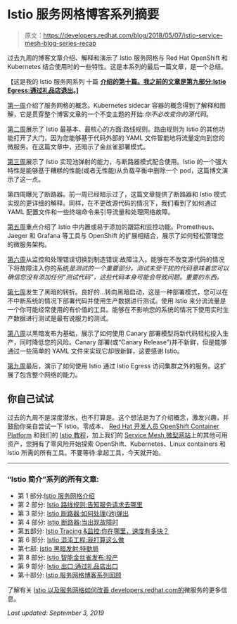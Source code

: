 # Istio 服务网格博客系列摘要

> 原文：<https://developers.redhat.com/blog/2018/05/07/istio-service-mesh-blog-series-recap>

过去九周的博客文章介绍、解释和演示了 Istio 服务网格与 Red Hat OpenShift 和 Kubernetes 结合使用时的一些特性。这是本系列的最后一篇文章，是一个总结。

【这是我的 Istio 服务网系列 十篇 **[介绍的第十篇。我之前的文章是](https://developers.redhat.com/topics/service-mesh/)[第九部分:Istio Egress:通过礼品店退出](https://developers.redhat.com/blog/2018/05/01/istio-egress-exit-through-the-gift-shop/)。]**

[第一周](https://developers.redhat.com/blog/2018/03/06/introduction-istio-makes-mesh-things/)介绍了服务网格的概念。Kubernetes sidecar 容器的概念得到了解释和图解，它是贯穿整个博客文章的一个不变主题的开始:*你不必改变你的源代码*。

[第二周](https://developers.redhat.com/blog/2018/03/13/istio-route-rules-service-requests/)展示了 Istio 最基本、最核心的方面:路线规则。路由规则为 Istio 的其他功能打开了大门，因为您能够基于代码外部的 YAML 文件智能地将流量定向到您的微服务。在这篇文章中，还暗示了金丝雀部署模式。

[第三周](https://developers.redhat.com/blog/2018/03/20/istio-circuit-breaker-pool-ejection/)展示了 Istio 实现池弹射的能力，与断路器模式配合使用。Istio 的一个强大特性是能够基于糟糕的性能(或者无性能)从负载平衡中删除一个 pod，这篇博文演示了这一点。

第四周曝光了断路器。前一周已经暗示过了，这篇文章提供了断路器和 Istio 模式实现的更详细的解释。同样，在不更改源代码的情况下，我们看到了如何通过 YAML 配置文件和一些终端命令来引导流量和处理网络故障。

[第五周](https://developers.redhat.com/blog/2018/04/03/istio-tracing-monitoring/)重点介绍了 Istio 中内置或易于添加的跟踪和监控功能。Prometheus、Jaeger 和 Grafana 等工具与 OpenShift 的扩展相结合，展示了如何轻松管理您的微服务架构。

[第六周](https://developers.redhat.com/blog/2018/04/10/istio-chaos-engineering/)从监控和处理错误切换到制造错误:故障注入。能够在不改变源代码的情况下将故障注入你的系统*是测试的一个重要部分。测试未受干扰的代码意味着您可以确信您没有添加任何“测试代码”，这些代码本身可能会导致问题。重要的东西。*

[第七周](https://developers.redhat.com/blog/2018/04/17/istio-dark-launch-secret-services/)发生了黑暗的转折。良好的...转向黑暗启动，这是一种部署模式，您可以在不中断系统的情况下部署代码并使用生产数据进行测试。使用 Istio 来分流流量是一个你可能经常使用的有价值的工具。能够在不影响您的系统的情况下使用实时生产数据进行测试是最有说服力的测试。

[第八周](https://developers.redhat.com/blog/2018/04/24/istio-smart-canary-launch/)以黑暗发布为基础，展示了如何使用 Canary 部署模型将新代码轻松投入生产，同时降低您的风险。Canary 部署(或“Canary Release”)并不新鲜，但是能够通过一些简单的 YAML 文件来实现它却很新鲜，这要感谢 Istio。

[第九周](https://developers.redhat.com/blog/2018/05/01/istio-egress-exit-through-the-gift-shop/)最后，演示了如何使用 Istio 通过 Istio Egress 访问集群之外的服务。这扩展了包含整个网络的能力。

## 你自己试试

过去的九周不是深度潜水，也不打算是。这个想法是为了介绍概念，激发兴趣，并鼓励你亲自尝试一下 Istio。零成本、 [Red Hat 开发人员 OpenShift Container Platform](https://www.openshift.com/products/container-platform/trial/) 和我们的 [Istio 教程](https://github.com/redhat-developer-demos/istio-tutorial)，加上我们的 [Service Mesh 微型网站](https://developers.redhat.com/topics/service-mesh/)上的其他可用资产，您拥有了零风险开始探索 OpenShift、Kubernetes、Linux containers 和 Istio 所需的所有工具。不要等待:拿起工具，今天就开始。

* * *

### “Istio 简介”系列的所有文章:

*   第 1 部分:[Istio 服务网格介绍](https://developers.redhat.com/topics/service-mesh/)
*   第 2 部分: [Istio 路线规则:告知服务请求去哪里](https://developers.redhat.com/blog/2018/03/13/istio-route-rules-service-requests/)
*   第 3 部分: [Istio 断路器:如何处理(池)弹出](https://developers.redhat.com/blog/2018/03/20/istio-circuit-breaker-pool-ejection/)
*   第 4 部分: [Istio 断路器:当出现故障时](https://developers.redhat.com/blog/2018/03/27/istio-circuit-breaker-when-failure-is-an-option/)
*   第五部分: [Istio Tracing &监控:你在哪里，速度有多快？](https://developers.redhat.com/blog/2018/04/03/istio-tracing-monitoring/)
*   第 6 部分: [Istio 混沌工程:我打算这么做](https://developers.redhat.com/blog/2018/04/10/istio-chaos-engineering/)
*   第七部: [Istio 黑暗发射:特勤局](https://developers.redhat.com/blog/2018/04/17/istio-dark-launch-secret-services/)
*   第 8 部分: [Istio 智能金丝雀发布:投产](https://developers.redhat.com/blog/2018/04/24/istio-smart-canary-launch/)
*   第 9 部分: [Istio 出口:通过礼品店出口](https://developers.redhat.com/blog/2018/05/01/istio-egress-exit-through-the-gift-shop/)
*   第十部分: [Istio 服务网格博客系列回顾](https://developers.redhat.com/blog/2018/05/07/istio-service-mesh-blog-series-recap/)

了解有关 [Istio 以及服务网格如何改善 developers.redhat.com](https://developers.redhat.com/topics/service-mesh/)[的](https://developers.redhat.com)微服务的更多信息。

*Last updated: September 3, 2019*